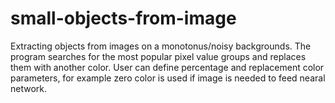 # small-objects-from-image
Extracting objects from images on a monotonus/noisy backgrounds.
The program searches for the most popular pixel value groups and replaces them 
with another color. User can define percentage and replacement color parameters, for example zero color is used if image is needed to feed nearal network. 





